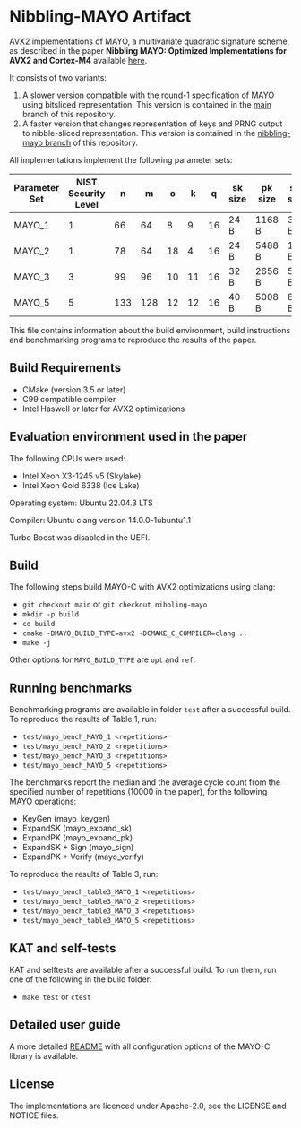 # Nibbling-MAYO Artifact

AVX2 implementations of MAYO, a multivariate quadratic signature scheme, as described in the paper **Nibbling MAYO: Optimized Implementations for AVX2 and Cortex-M4** available [here](https://eprint.iacr.org/2023/1683.pdf).

It consists of two variants:

1. A slower version compatible with the round-1 specification of MAYO using bitsliced representation. This version is contained in the [main](https://github.com/PQCMayo/MAYO-C/tree/main) branch of this repository.
2. A faster version that changes representation of keys and PRNG output to nibble-sliced representation. This version is contained in the [nibbling-mayo branch](https://github.com/PQCMayo/MAYO-C/tree/nibbling-mayo) of this repository.

All implementations implement the following parameter sets:

| Parameter Set | NIST Security Level | n | m | o | k | q | sk size | pk size | sig size |
| --- | ---- | -- | -- | -- | -- | -- | -- | -- | -- |
| MAYO_1 | 1 | 66 | 64 | 8 | 9 | 16 | 24 B | 1168 B | 321 B |
| MAYO_2 | 1 | 78 | 64 | 18 | 4 | 16 | 24 B | 5488 B | 180 B |
| MAYO_3 | 3 | 99 | 96 | 10 | 11 | 16 | 32 B | 2656 B | 577 B |
| MAYO_5 | 5 | 133 | 128 | 12 | 12 | 16 | 40 B | 5008 B | 838 B |

This file contains information about the build environment, build instructions and benchmarking programs to reproduce the results of the paper.

## Build Requirements

- CMake (version 3.5 or later)
- C99 compatible compiler
- Intel Haswell or later for AVX2 optimizations

## Evaluation environment used in the paper

The following CPUs were used:
- Intel Xeon X3-1245 v5 (Skylake)
- Intel Xeon Gold 6338 (Ice Lake)

Operating system: Ubuntu 22.04.3 LTS

Compiler: Ubuntu clang version 14.0.0-1ubuntu1.1

Turbo Boost was disabled in the UEFI.

## Build

The following steps build MAYO-C with AVX2 optimizations using clang:

- `git checkout main` or `git checkout nibbling-mayo`
- `mkdir -p build`
- `cd build`
- `cmake -DMAYO_BUILD_TYPE=avx2 -DCMAKE_C_COMPILER=clang ..`
- `make -j`

Other options for `MAYO_BUILD_TYPE` are `opt` and `ref`.

## Running benchmarks

Benchmarking programs are available in folder `test` after a successful build. To reproduce the results of Table 1, run:

- `test/mayo_bench_MAYO_1 <repetitions>`
- `test/mayo_bench_MAYO_2 <repetitions>`
- `test/mayo_bench_MAYO_3 <repetitions>`
- `test/mayo_bench_MAYO_5 <repetitions>`

The benchmarks report the median and the average cycle count from the specified number of repetitions (10000 in the paper), for the following MAYO operations:

- KeyGen (mayo_keygen)
- ExpandSK (mayo_expand_sk)
- ExpandPK (mayo_expand_pk)
- ExpandSK + Sign (mayo_sign)
- ExpandPK + Verify (mayo_verify)

To reproduce the results of Table 3, run:

- `test/mayo_bench_table3_MAYO_1 <repetitions>`
- `test/mayo_bench_table3_MAYO_2 <repetitions>`
- `test/mayo_bench_table3_MAYO_3 <repetitions>`
- `test/mayo_bench_table3_MAYO_5 <repetitions>`

## KAT and self-tests

KAT and selftests are available after a successful build. To run them, run one of the following in the build folder:

- `make test` or `ctest`

## Detailed user guide

A more detailed [README](README.md) with all configuration options of the MAYO-C library is available.

## License

The implementations are licenced under Apache-2.0, see the LICENSE and NOTICE files.